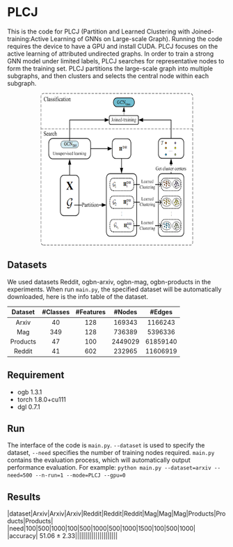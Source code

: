 # PLCJ
This is the code for PLCJ (Partition and Learned Clustering with Joined-training:Active Learning of GNNs on Large-scale Graph). Running the code requires the device to have a GPU and install CUDA. PLCJ focuses on the active learning of attributed undirected graphs. In order to train a strong GNN model under limited labels, PLCJ searches for representative nodes to form the training set. PLCJ partitions the large-scale graph into multiple subgraphs, and then clusters and selects the central node within each subgraph.

<div align=center>
<img src="https://github.com/jianjianGJ/PLCJ/blob/main/frame.png" width="350" height="350" />
</div>

## Datasets
We used datasets Reddit, ogbn-arxiv, ogbn-mag, ogbn-products in the experiments. When run `main.py`, the specified dataset will be automatically downloaded, here is the info table of the dataset. 
<div align=center>
  
|  Dataset |#Classes|#Features|#Nodes| #Edges|
|   :----: | :----: | :----: | :----: | :----: |
| Arxiv    | 40 | 128 |169343| 1166243|
| Mag      | 349 |128 |736389| 5396336|
| Products | 47 |100 | 2449029| 61859140|
| Reddit   | 41 |602 |232965| 11606919|
  
</div>

## Requirement
* ogb       1.3.1
* torch     1.8.0+cu111
* dgl       0.7.1

## Run
The interface of the code is `main.py`. `--dataset` is used to specify the dataset, `--need` specifies the number of training nodes required. `main.py` contains the evaluation process, which will automatically output performance evaluation.
For example: `python main.py --dataset=arxiv --need=500 --n-run=1 --mode=PLCJ --gpu=0`

## Results

|dataset|Arxiv|Arxiv|Arxiv|Reddit|Reddit|Reddit|Mag|Mag|Mag|Products|Products|Products|
|need|100|500|1000|100|500|1000|500|1000|1500|100|500|1000|
|accuracy| 51.06 ± 2.33|||||||||||||||||||||

